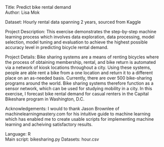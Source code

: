 Title: Predict bike rental demand               
Author: Lisa Mok

Dataset: Hourly rental data spanning 2 years, sourced from Kaggle 

Project Description: This exercise demonstrates the step-by-step machine learning process which involves data exploration, data processing, model selection, model tuning and evaluation to achieve the highest possible accuracy level in predicting bicycle rental demand.

Project Details: Bike sharing systems are a means of renting bicycles where the process of obtaining membership, rental, and bike return is automated via a network of kiosk locations throughout a city. Using these systems, people are able rent a bike from a one location and return it to a different place on an as-needed basis. Currently, there are over 500 bike-sharing programs around the world. Bike sharing systems therefore function as a sensor network, which can be used for studying mobility in a city. In this exercise, I forecast bike rental demand for casual renters in the Capital Bikeshare program in Washington, D.C.

Acknowledgements: I would to thank Jason Brownlee of machinelearningmastery.com for his intuitive guide to machine learning which has enabled me to create usable scripts for implementing machine learning and acheiving satisfactory results.

Language: R   
Main script: bikesharing.py 
Datasets: hour.csv
